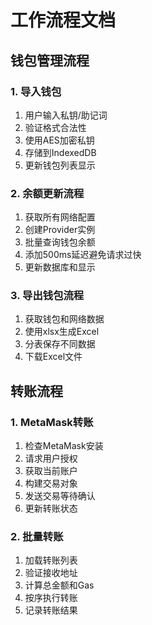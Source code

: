 # 工作流程文档

## 钱包管理流程

### 1. 导入钱包
1. 用户输入私钥/助记词
2. 验证格式合法性
3. 使用AES加密私钥
4. 存储到IndexedDB
5. 更新钱包列表显示

### 2. 余额更新流程
1. 获取所有网络配置
2. 创建Provider实例
3. 批量查询钱包余额
4. 添加500ms延迟避免请求过快
5. 更新数据库和显示

### 3. 导出钱包流程
1. 获取钱包和网络数据
2. 使用xlsx生成Excel
3. 分表保存不同数据
4. 下载Excel文件

## 转账流程

### 1. MetaMask转账
1. 检查MetaMask安装
2. 请求用户授权
3. 获取当前账户
4. 构建交易对象
5. 发送交易等待确认
6. 更新转账状态

### 2. 批量转账
1. 加载转账列表
2. 验证接收地址
3. 计算总金额和Gas
4. 按序执行转账
5. 记录转账结果